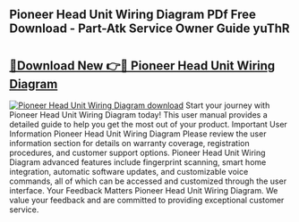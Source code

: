 ## Pioneer Head Unit Wiring Diagram PDf Free Download - Part-Atk Service Owner Guide yuThR

# <h2><a href="http://dfkaul.blite.top/?on=Pioneer+Head+Unit+Wiring+Diagram">🔗Download New 👉🔴 Pioneer Head Unit Wiring Diagram</a></h2>

[![Pioneer Head Unit Wiring Diagram download](https://i.imgur.com/lujVjoI.png)](http://dfkaul.blite.top/?on=Pioneer+Head+Unit+Wiring+Diagram)
Start your journey with Pioneer Head Unit Wiring Diagram today! This user manual provides a detailed guide to help you get the most out of your product. Important User Information Pioneer Head Unit Wiring Diagram Please review the user information section for details on warranty coverage, registration procedures, and customer support options. Pioneer Head Unit Wiring Diagram advanced features include fingerprint scanning, smart home integration, automatic software updates, and customizable voice commands, all of which can be accessed and customized through the user interface. Your Feedback Matters Pioneer Head Unit Wiring Diagram. We value your feedback and are committed to providing exceptional customer service.

